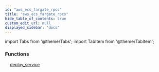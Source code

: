 ```yaml
---
id: "aws_ecs_fargate_rpcs"
title: "aws_ecs_fargate_rpcs"
hide_table_of_contents: true
custom_edit_url: null
displayed_sidebar: "docs"
---
```


import Tabs from '@theme/Tabs';
import TabItem from '@theme/TabItem';

<Tabs>
  <TabItem value="Components" label="Components" default>

### Functions
    [deploy_service](../../aws/tables/aws_ecs_fargate_rpcs_deploy_service.DeployServiceRPC)

</TabItem>
  <TabItem value="Code examples" label="Code examples">

</TabItem>
</Tabs>

